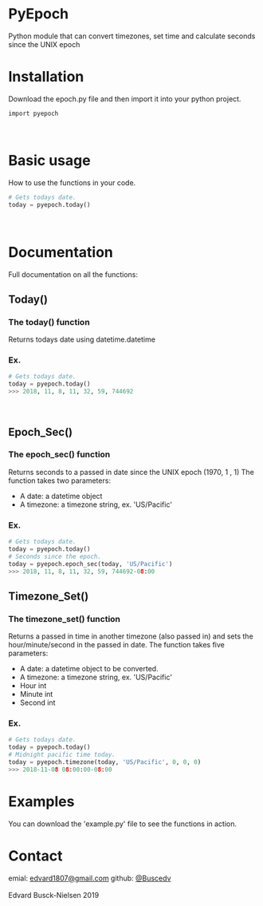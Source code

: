 # PyEpoch
Python module that can convert timezones, set time and calculate seconds since the UNIX epoch


# Installation

Download the epoch.py file and then import it into your python project.

```python3
import pyepoch
```

<br>

# Basic usage

How to use the functions in your code.

```python
# Gets todays date.
today = pyepoch.today()
```

<br>

# Documentation

Full documentation on all the functions:

## Today()

### The today() function
Returns todays date using datetime.datetime

### Ex.

```python
# Gets todays date.
today = pyepoch.today()
>>> 2018, 11, 8, 11, 32, 59, 744692
```

<br>

## Epoch_Sec()


### The epoch_sec() function
Returns seconds to a passed in date since the UNIX epoch (1970, 1 , 1)
The function takes two parameters:<br>
- A date: a datetime object
- A timezone: a timezone string, ex. 'US/Pacific'

### Ex.

```python
# Gets todays date.
today = pyepoch.today()
# Seconds since the epoch.
today = pyepoch.epoch_sec(today, 'US/Pacific')
>>> 2018, 11, 8, 11, 32, 59, 744692-08:00
```



## Timezone_Set()


### The timezone_set() function
Returns a passed in time in another timezone (also passed in) and sets the hour/minute/second in the passed in date.
The function takes five parameters:<br>
- A date: a datetime object to be converted.
- A timezone: a timezone string, ex. 'US/Pacific'
- Hour int
- Minute int
- Second int


### Ex.

```python
# Gets todays date.
today = pyepoch.today()
# Midnight pacific time today.
today = pyepoch.timezone(today, 'US/Pacific', 0, 0, 0)
>>> 2018-11-08 08:00:00-08:00
```

# Examples

You can download the 'example.py' file to see the functions in action.

# Contact
emial: <a href="mailto:edvard1807@gmail.com">edvard1807@gmail.com</a>
github: <a href="https://github.com/buscedv" traget="blank">@Buscedv</a>
<br><br>
Edvard Busck-Nielsen 2019

